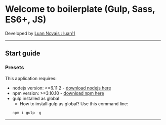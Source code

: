 # Welcome to boilerplate (Gulp, Sass, ES6+, JS)

Developed by [Luan Novais : luan11](https://github.com/luan11)

---

## Start guide

### Presets

This application requires:
- nodejs version: >=6.11.2 - [download nodejs here](https://nodejs.org/en/download/)
- npm version: >=3.10.10 - [download npm here](https://www.npmjs.com/get-npm)
- gulp installed as global
    - How to install gulp as global? Use this command line:
    ```js
    npm i gulp -g
    ```

---